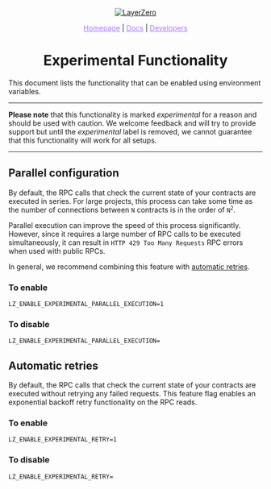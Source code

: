 <p align="center">
  <a href="https://layerzero.network">
    <img alt="LayerZero" style="max-width: 500px" src="https://d3a2dpnnrypp5h.cloudfront.net/bridge-app/lz.png"/>
  </a>
</p>

<p align="center">
  <a href="https://layerzero.network" style="color: #a77dff">Homepage</a> | <a href="https://docs.layerzero.network/" style="color: #a77dff">Docs</a> | <a href="https://layerzero.network/developers" style="color: #a77dff">Developers</a>
</p>

<h1 align="center">Experimental Functionality</h1>

This document lists the functionality that can be enabled using environment variables.

---

**Please note** that this functionality is marked _experimental_ for a reason and should be used with caution. We welcome feedback and will try to provide support but until the _experimental_ label is removed, we cannot guarantee that this functionality will work for all setups.

---

## Parallel configuration <a id="parallel-configuration"></a>

By default, the RPC calls that check the current state of your contracts are executed in series. For large projects, this process can take some time as the number of connections between `N` contracts is in the order of <code>N<sup>2</sup></code>.

Parallel execution can improve the speed of this process significantly. However, since it requires a large number of RPC calls to be executed simultaneously, it can result in `HTTP 429 Too Many Requests` RPC errors when used with public RPCs.

In general, we recommend combining this feature with <a href="#automatic-retries">automatic retries</a>.

### To enable

`LZ_ENABLE_EXPERIMENTAL_PARALLEL_EXECUTION=1`

### To disable

`LZ_ENABLE_EXPERIMENTAL_PARALLEL_EXECUTION=`

## Automatic retries <a id="automatic-retries"></a>

By default, the RPC calls that check the current state of your contracts are executed without retrying any failed requests. This feature flag enables an exponential backoff retry functionality on the RPC reads.

### To enable

`LZ_ENABLE_EXPERIMENTAL_RETRY=1`

### To disable

`LZ_ENABLE_EXPERIMENTAL_RETRY=`
